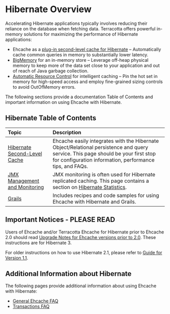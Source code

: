 ---
---

# Hibernate Overview

Accelerating Hibernate applications typically involves reducing their reliance on the database when fetching data. Terracotta offers powerful in-memory solutions for maximizing the performance of Hibernate applications:

* Ehcache as a [plug-in second-level cache for Hibernate](/documentation/2.5/integrations/hibernate) &ndash; Automatically cache common queries in memory to substantially lower latency.
* [BigMemory](/documentation/2.5/bigmemory/index) for an in-memory store &ndash; Leverage off-heap physical memory to keep more of the data set close to your application and out of reach of Java garbage collection.
* [Automatic Resource Control](/documentation/2.5/arc/index) for intelligent caching &ndash; Pin the hot set in memory for high-speed access and employ fine-grained sizing controls to avoid OutOfMemory errors.

The following sections provide a documentation Table of Contents and important information on using Ehcache with Hibernate.

## Hibernate Table of Contents

| Topic | Description |
|:-------|:------------|
|[Hibernate Second-Level Cache](/documentation/2.5/integrations/hibernate)|Ehcache easily integrates with the Hibernate Object/Relational persistence and query service. This page should be your first stop for configuration information, performance tips, and FAQs.|
|[JMX Management and Monitoring](/documentation/2.5/operations/jmx)|JMX monitoring is often used for Hibernate replicated caching. This page contains a section on [Hibernate Statistics](/documentation/operations/jmx#Hibernate-statistics).|
|[Grails](/documentation/2.5/recipes/grails)|Includes recipes and code samples for using Ehcache with Hibernate and Grails.|

   


## Important Notices - PLEASE READ

Users of Ehcache and/or Terracotta Ehcache for Hibernate prior to Ehcache 2.0 should read [Upgrade Notes for Ehcache versions prior to 2.0](http://ehcache.org/documentation/2.5/integrations/hibernate-upgrade). These instructions are for Hibernate 3.

For older instructions on how to use Hibernate 2.1, please refer to [Guide for Version 1.1](http://ehcache.org/documentation/documentation-1_1).


## Additional Information about Hibernate
The following pages provide additional information about using Ehcache with Hibernate:

* [General Ehcache FAQ](/documentation/2.5/faq)
* [Transactions FAQ](/documentation/2.5/apis/jta#faq)
